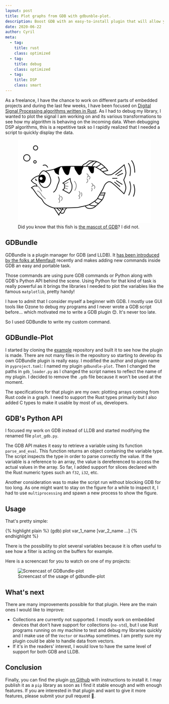 ```yaml
---
layout: post
title: Plot graphs from GDB with gdbunble-plot.
description: Boost GDB with an easy-to-install plugin that will allow you to plot variables into graphs from GDB's command-line. 
date: 2020-06-22
author: Cyril
meta:
  - tag:
    title: rust
    class: optimized
  - tag:
    title: debug
    class: optimized
  - tag:
    title: DSP
    class: smart
---
```


As a freelance, I have the chance to work on different parts of embedded projects and during the last few weeks, I have been focused on [Digital Signal Processing algorithms written in Rust](https://interrupt.memfault.com/blog/rust-for-digital-signal-processing). As I had to debug my library, I wanted to plot the signal I am working on and its various transformations to see how my algorithm is behaving on the incoming data. When debugging DSP algorithms, this is a repetitive task so I rapidly realized that I needed a script to quickly display the data.

<figure class="col-md-12">
  <img src="/img/posts/gdbundle_plot/gdb-logo.svg.png" alt="Matplotlib graph" class="img-responsive">
  <figcaption>Did you know that this fish is <a href="https://www.gnu.org/software/gdb/mascot/">the mascot of GDB</a>? I did not.</figcaption>
</figure>

## GDBundle

GDBundle is a plugin manager for GDB (and LLDB). It [has been introduced by the folks at Memfault](https://interrupt.memfault.com/blog/gdbundle-plugin-manager) recently and makes adding new commands inside GDB an easy and portable task. 

Those commands are using pure GDB commands or Python along with GDB's Python API behind the scene. Using Python for that kind of task is really powerful as it brings the libraries I needed to plot the variables like the famous `matplotlib`, pretty handy!

I have to admit that I consider myself a beginner with GDB. I mostly use GUI tools like Ozone to debug my programs and I never wrote a GDB script before... which motivated me to write a GDB plugin 😊. It's never too late.

So I used GDBundle to write my custom command.

## GDBundle-Plot

I started by cloning the [example](https://github.com/memfault/gdbundle-example) repository and built it to see how the plugin is made. There are not many files in the repository so starting to develop its own GDBundle plugin is really easy.
I modified the author and plugin name in `pyproject.toml`: I named my plugin `gdbundle-plot`. Then I changed the paths in `gdb_loader.py` as I changed the script names to reflect the name of my plugin. I decided to remove the `.gdb` file because it won't be used at the moment.

The specifications for that plugin are my own: plotting arrays coming from Rust code in a graph. I need to support the Rust types primarily but I also added C types to make it usable by most of us, developers.

## GDB's Python API

I focused my work on GDB instead of LLDB and started modifying the renamed file `plot_gdb.py`.

The GDB API makes it easy to retrieve a variable using its function `parse_and_eval`. This function returns an object containing the variable type. The script inspects the type in order to parse correctly the value. If the variable is a reference to an array, the value is dereferenced to access the actual values in the array. So far, I added support for slices declared with the Rust numeric types such an `f32`, `i32`, etc.

Another consideration was to make the script run without blocking GDB for too long. As one might want to stay on the figure for a while to inspect it, I had to use `multiprocessing` and spawn a new process to show the figure.

## Usage

That's pretty simple: 

{% highlight plain %}
(gdb) plot var_1_name [var_2_name ...]
{% endhighlight %}

There is the possibility to plot several variables because it is often useful to see how a filter is acting on the buffers for example.

Here is a screencast for you to watch on one of my projects:

<figure class="col-md-12">
  <img src="/img/posts/gdbundle_plot/screencast.gif" alt="Screencast of GDBundle-plot" class="img-responsive">
  <figcaption>Screencast of the usage of gdbundle-plot</figcaption>
</figure>

## What's next

There are many improvements possible for that plugin. Here are the main ones I would like to improve:

- Collections are currently not supported. I mostly work on embedded devices that don't have support for collections (`no-std`), but I use Rust programs running on my machine to test and debug my libraries quickly and I make use of the `Vector` or `HashMap` sometimes. I am pretty sure my plugin could be able to handle data from vectors.
- If it's in the readers' interest, I would love to have the same level of support for both GDB and LLDB.

## Conclusion

Finally, you can find the plugin [on Github](https://github.com/fouge/gdbundle-plot) with instructions to install it. I may publish it as a `pip` library as soon as I find it stable enough and with enough features.
If you are interested in that plugin and want to give it more features, please submit your pull request 🙏.
